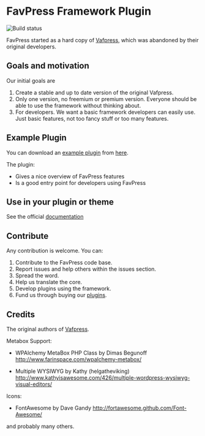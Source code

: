 FavPress Framework Plugin
=========================
![Build status](https://travis-ci.org/moewe-io/favpress.com.svg?branch=master)

FavPress started as a hard copy of [Vafpress](https://github.com/vafour/vafpress-framework), which was abandoned by their original developers. 

## Goals and motivation

Our initial goals are

1. Create a stable and up to date version of the original Vafpress.
2. Only one version, no freemium or premium version. Everyone should be able to use the framework without thinking about.
3. For developers. We want a basic framework developers can easily use. Just basic features, not too fancy stuff or too many features.

## Example Plugin

You can download an [example plugin](https://github.com/moewe-io/favpress-demo-plugin) from [here](https://github.com/moewe-io/favpress-demo-plugin/releases/download/1.0.0/favpress-demo-plugin-stable.zip).

The plugin:

* Gives a nice overview of FavPress features
* Is a good entry point for developers using FavPress

## Use in your plugin or theme

See the official [documentation](http://favpress.com)

## Contribute

Any contribution is welcome. You can:

1. Contribute to the FavPress code base.
2. Report issues and help others within the issues section.
3. Spread the word.
4. Help us translate the core.
5. Develop plugins using the framework.
6. Fund us through buying our [plugins](http://codecanyon.net/user/scrobbleme/portfolio?ref=scrobbleme).

## Credits

The original authors of [Vafpress](https://github.com/vafour/vafpress-framework).

Metabox Support:

- WPAlchemy MetaBox PHP Class
  by Dimas Begunoff
  http://www.farinspace.com/wpalchemy-metabox/

- Multiple WYSIWYG
  by Kathy (helgatheviking)
  http://www.kathyisawesome.com/426/multiple-wordpress-wysiwyg-visual-editors/

Icons:

- FontAwesome
  by Dave Gandy
  http://fortawesome.github.com/Font-Awesome/

and probably many others.
